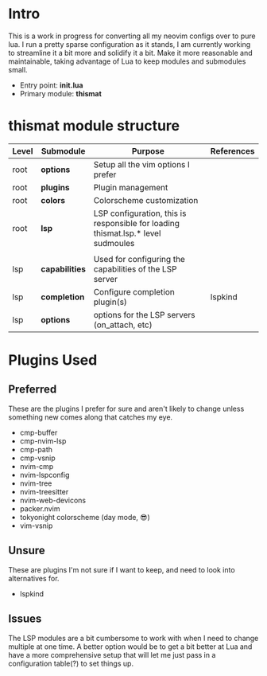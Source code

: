 # Intro

This is a work in progress for converting all my neovim configs over to pure lua.
I run a pretty sparse configuration as it stands, I am currently working to streamline
it a bit more and solidify it a bit. Make it more reasonable and maintainable,
taking advantage of Lua to keep modules and submodules small.

- Entry point: **init.lua**
- Primary module: **thismat**

# thismat module structure

| Level | Submodule | Purpose | References |
| ----- | --------- | ------- | ---------- |
| root  | **options**   | Setup all the vim options I prefer |
| root  | **plugins**   | Plugin management |
| root  | **colors**   | Colorscheme customization |
| root  | **lsp**   | LSP configuration, this is responsible for loading thismat.lsp.* level sudmoules |
| |
| lsp   | **capabilities** | Used for configuring the capabilities of the LSP server |
| lsp   | **completion** | Configure completion plugin(s) | lspkind |
| lsp   | **options**    | options for the LSP servers (on_attach, etc) | 

# Plugins Used

## Preferred

These are the plugins I prefer for sure and aren't likely to change unless something
new comes along that catches my eye.

- cmp-buffer
- cmp-nvim-lsp
- cmp-path
- cmp-vsnip
- nvim-cmp
- nvim-lspconfig
- nvim-tree
- nvim-treesitter
- nvim-web-devicons
- packer.nvim
- tokyonight colorscheme (day mode, 😎)
- vim-vsnip

## Unsure

These are plugins I'm not sure if I want to keep, and need to look into alternatives for.

- lspkind

## Issues

The LSP modules are a bit cumbersome to work with when I need to change multiple at one time.
A better option would be to get a bit better at Lua and have a more comprehensive setup that
will let me just pass in a configuration table(?) to set things up.

